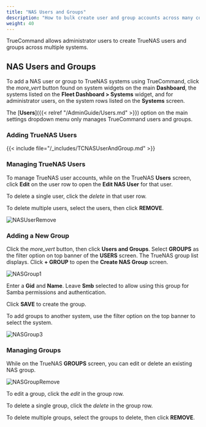 ```yaml
---
title: "NAS Users and Groups"
description: "How to bulk create user and group accounts across many connected TrueNAS systems."
weight: 40
---
```


TrueCommand allows administrator users to create TrueNAS users and groups across multiple systems. 

## NAS Users and Groups
To add a NAS user  or group to TrueNAS systems using TrueCommand, click the <i class="material-icons" aria-hidden="true" >more_vert</i> button found on system widgets on the main **Dashboard**, the systems listed on the **Fleet Dashboard > Systems** widget, and for administrator users, on the system rows listed on the **Systems** screen. 

The [**Users**]({{< relref "/AdminGuide/Users.md" >}}) option on the main settings dropdown menu only manages TrueCommand users and groups.

### Adding TrueNAS Users

{{< include file="/_includes/TCNASUserAndGroup.md" >}}

### Managing TrueNAS Users

To manage TrueNAS user accounts, while on the TrueNAS **Users** screen, click **Edit** on the user row to open the **Edit NAS User** for that user.

To delete a single user, click the <i class="material-icons" aria-hidden="true" title="Delete">delete</i> in that user row.

To delete multiple users, select the users, then click **REMOVE**.

![NASUserRemove](/images/TrueCommand/Dashboard/NASUserRemove.png "Removing multiple NAS users")

### Adding a New Group

Click the <i class="material-icons" aria-hidden="true" >more_vert</i> button, then click **Users and Groups**. 
Select **GROUPS** as the filter option on top banner of the **USERS** screen. The TrueNAS group list displays. 
Click **+ GROUP** to open the **Create NAS Group** screen.

![NASGroup1](/images/TrueCommand/Dashboard/NASGroup1.png "Creating a New NAS Group")

Enter a **Gid** and **Name**. Leave **Smb** selected to allow  using this group for Samba permissions and authentication. 

Click **SAVE** to create the group.

To add groups to another system, use the filter option on the top banner to select the system.

![NASGroup3](/images/TrueCommand/Dashboard/NASGroup3.png "Creating a New NAS Group on a Different System")

### Managing Groups
While on the TrueNAS **GROUPS** screen, you can edit or delete an existing NAS group.

![NASGroupRemove](/images/TrueCommand/Dashboard/NASGroupRemove.png "Removing multiple NAS groups")

To edit a group, click the <i class="material-icons" aria-hidden="true" title="Configure">edit</i> in the group row.

To delete a single group, click the <i class="material-icons" aria-hidden="true" title="Delete">delete</i> in the group row.

To delete multiple groups, select the groups to delete, then click **REMOVE**.
